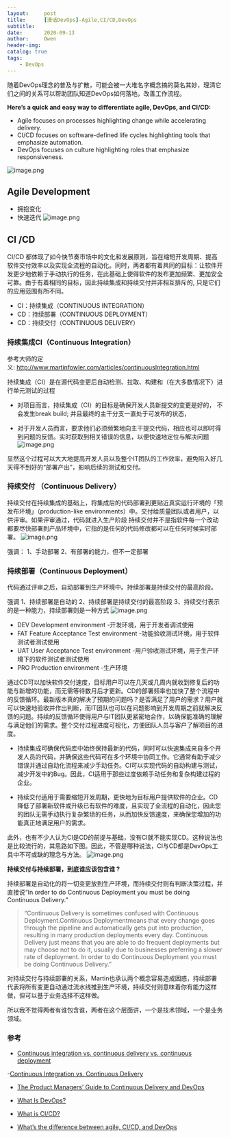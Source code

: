 ```yaml
---
layout:     post
title:      [漫话DevOps]-Agile,CI/CD,DevOps
subtitle:    
date:       2020-09-13
author:     Owen
header-img: 
catalog: true
tags:  
    - DevOps
---
```


随着DevOps理念的普及与扩散，可能会被一大堆名字概念搞的莫名其妙，理清它们之间的关系可以帮助团队知道DevOps如何落地，改善工作流程。

**Here’s a quick and easy way to differentiate agile, DevOps, and CI/CD:**

- Agile focuses on processes highlighting change while accelerating delivery.
- CI/CD focuses on software-defined life cycles highlighting tools that emphasize automation.
- DevOps focuses on culture highlighting roles that emphasize responsiveness.

![image.png](https://upload-images.jianshu.io/upload_images/2504773-d080c042303e3b84.png?imageMogr2/auto-orient/strip%7CimageView2/2/w/1240)

## Agile Development

- 拥抱变化
- 快速迭代
 ![image.png](https://upload-images.jianshu.io/upload_images/2504773-906788b9c2e462ef.png?imageMogr2/auto-orient/strip%7CimageView2/2/w/1240)
  
## CI /CD

CI/CD 都体现了如今快节奏市场中的文化和发展原则，旨在缩短开发周期、提高软件交付效率以及实现全流程的自动化。同时，两者都有着共同的目标：让软件开发更少地依赖于手动执行的任务，在此基础上使得软件的发布更加频繁、更加安全可靠。由于有着相同的目标，因此持续集成和持续交付并非相互排斥的, 只是它们的应用范围有所不同。

- CI：持续集成（CONTINUOUS INTEGRATION）
- CD：持续部署（CONTINUOUS DEPLOYMENT）
- CD：持续交付（CONTINUOUS DELIVERY）

### 持续集成CI（Continuous Integration）

参考大师的定义: http://www.martinfowler.com/articles/continuousIntegration.html

持续集成（CI）是在源代码变更后自动检测、拉取、构建和（在大多数情况下）进行单元测试的过程

- 对项目而言，持续集成（CI）的目标是确保开发人员新提交的变更是好的， 不会发生break build; 并且最终的主干分支一直处于可发布的状态，

- 对于开发人员而言，要求他们必须频繁地向主干提交代码，相应也可以即时得到问题的反馈。实时获取到相关错误的信息，以便快速地定位与解决问题
  ![image.png](https://upload-images.jianshu.io/upload_images/2504773-064a281aa9596dca.png?imageMogr2/auto-orient/strip%7CimageView2/2/w/1240)

显然这个过程可以大大地提高开发人员以及整个IT团队的工作效率，避免陷入好几天得不到好的“部署产出”，影响后续的测试和交付。

### 持续交付 （Continuous Delivery）

持续交付在持续集成的基础上，将集成后的代码部署到更贴近真实运行环境的「预发布环境」（production-like environments）中。交付给质量团队或者用户，以供评审。如果评审通过，代码就进入生产阶段 持续交付并不是指软件每一个改动都要尽快部署到产品环境中，它指的是任何的代码修改都可以在任何时候实时部署。
![image.png](https://upload-images.jianshu.io/upload_images/2504773-4cb36753a452ee83.png?imageMogr2/auto-orient/strip%7CimageView2/2/w/1240)

强调：
1、手动部署
2、有部署的能力，但不一定部署

### 持续部署（Continuous Deployment）

代码通过评审之后，自动部署到生产环境中。持续部署是持续交付的最高阶段。 

强调
1、持续部署是自动的 
2、持续部署是持续交付的最高阶段 
3、持续交付表示的是一种能力，持续部署则是一种方式
![image.png](https://upload-images.jianshu.io/upload_images/2504773-c2437eaef9c367ba.png?imageMogr2/auto-orient/strip%7CimageView2/2/w/1240)

- DEV Development environment -开发环境，用于开发者调试使用
- FAT Feature Acceptance Test environment  -功能验收测试环境，用于软件测试者测试使用
- UAT User Acceptance Test environment  -用户验收测试环境，用于生产环境下的软件测试者测试使用
- PRO Production environment -生产环境

通过CD可以加快软件交付速度，目标用户可以在几天或几周内就收到修复后的功能与新增的功能，而无需等待数月后才更新。CD的部署频率也加快了整个流程中的反馈循环。最新版本真的解决了预期的问题吗？是否满足了用户的需求？用户就可以快速地验收并作出判断，而IT团队也可以在问题影响到开发周期之前就解决反馈的问题。持续的反馈循环使得用户与IT团队更紧密地合作，以确保能准确的理解与满足他们的需求。整个交付过程进度可视化，方便团队人员与客户了解项目的进度。

- 持续集成可确保代码库中始终保持最新的代码，同时可以快速集成来自多个开发人员的代码，并确保这些代码可在多个环境中协同工作。它通常有助于减少错误并通过自动化流程来减少手动任务。CI可以实现代码的自动构建与测试，减少开发中的Bug。因此，CI适用于那些过度依赖手动任务和复杂构建过程的企业。

- 持续交付适用于需要缩短开发周期，更快地为目标用户提供软件的企业。CD降低了部署新软件或升级已有软件的难度，且实现了全流程的自动化，因此您的团队无需手动执行复杂繁琐的任务，从而加快反馈速度，来确保您增加的功能真正地满足用户的需求。

此外，也有不少人认为CI是CD的前提与基础，没有CI就不能实现CD。这种说法也是比较流行的，其思路如下图。因此，不管是哪种说法，CI与CD都是DevOps工具中不可或缺的理念与方法。
![image.png](https://upload-images.jianshu.io/upload_images/2504773-74ab14bc8a196e6b.png?imageMogr2/auto-orient/strip%7CimageView2/2/w/1240)

**持续交付与持续部署，到底谁应该包含谁 ?**

持续部署是自动化的将一切变更放到生产环境，而持续交付则有判断决策过程，并直接说“In order to do Continuous Deployment you must be doing Continuous Delivery.”

> “Continuous Delivery is sometimes confused with Continuous Deployment.Continuous Deploymentmeans that every change goes through the pipeline and automatically gets put into production, resulting in many production deployments every day. Continuous Delivery just means that you are able to do frequent deployments but may choose not to do it, usually due to businesses preferring a slower rate of deployment. In order to do Continuous Deployment you must be doing Continuous Delivery.”

对持续交付与持续部署的关系，Martin也承认两个概念容易造成困惑，持续部署代表将所有变更自动通过流水线推到生产环境，持续交付则意味着你有能力这样做，但可以基于业务选择不这样做。

所以我不觉得两者有谁包含谁，两者在这个层面讲，一个是技术领域，一个是业务领域。

### 参考

- [Continuous integration vs. continuous delivery vs. continuous deployment](https://www.atlassian.com/continuous-delivery/principles/continuous-integration-vs-delivery-vs-deployment)

-[Continuous Integration vs. Continuous Delivery](https://dzone.com/articles/continuous-integration-vs-continuous-delivery)

- [The Product Managers’ Guide to Continuous Delivery and DevOps](https://www.mindtheproduct.com/what-the-hell-are-ci-cd-and-devops-a-cheatsheet-for-the-rest-of-us/)

- [What Is DevOps?](https://theagileadmin.com/what-is-devops/)

- [What is CI/CD?](https://www.mabl.com/blog/what-is-cicd)

- [What’s the difference between agile, CI/CD, and DevOps](https://www.synopsys.com/blogs/software-security/agile-cicd-devops-difference/)